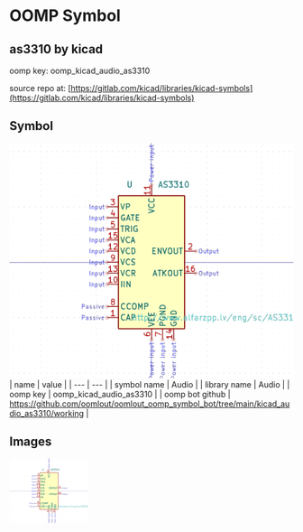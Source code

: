 # OOMP Symbol  
## as3310  by kicad  
  
oomp key: oomp_kicad_audio_as3310  
  
source repo at: [https://gitlab.com/kicad/libraries/kicad-symbols](https://gitlab.com/kicad/libraries/kicad-symbols)  
## Symbol  
  
[![working.png](working_600.png)](working.png)  
| name | value | 
| --- | --- | 
| symbol name | Audio | 
| library name | Audio | 
| oomp key | oomp_kicad_audio_as3310 | 
| oomp bot github | https://github.com/oomlout/oomlout_oomp_symbol_bot/tree/main/kicad_audio_as3310/working | 
## Images  
  
[![working.png](working_140.png)](working.png)  
